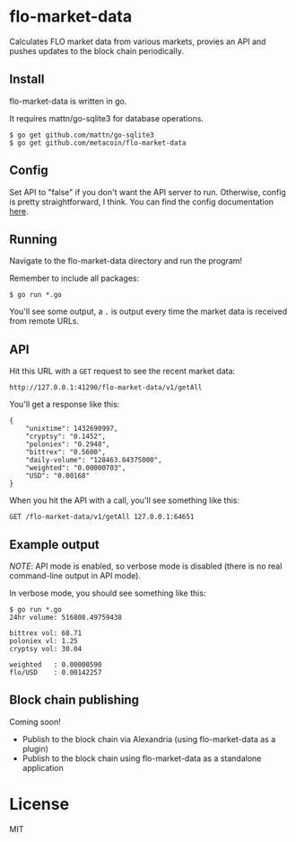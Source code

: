 # flo-market-data

Calculates FLO market data from various markets, provies an API and pushes
updates to the block chain periodically.

## Install

flo-market-data is written in go.

It requires mattn/go-sqlite3 for database operations.

```
$ go get github.com/mattn/go-sqlite3
$ go get github.com/metacoin/flo-market-data
```

## Config

Set API to "false" if you don't want the API server to run. Otherwise, config is pretty straightforward, I think. You can find the config documentation [here][1].

## Running

Navigate to the flo-market-data directory and run the program!

Remember to include all packages:

```
$ go run *.go
```

You'll see some output, a `.` is output every time the market data is received from remote URLs. 

## API

Hit this URL with a `GET` request to see the recent market data:

```
http://127.0.0.1:41290/flo-market-data/v1/getAll
```

You'll get a response like this:

```
{
    "unixtime": 1432690997,
    "cryptsy": "0.1452",
    "poloniex": "0.2948",
    "bittrex": "0.5600",
    "daily-volume": "128463.84375000",
    "weighted": "0.00000703",
    "USD": "0.00168"
}
```

When you hit the API with a call, you'll see something like this:

```
GET /flo-market-data/v1/getAll 127.0.0.1:64651
```

## Example output

*NOTE*: API mode is enabled, so verbose mode is disabled (there is no real command-line output in API mode).

In verbose mode, you should see something like this:

```
$ go run *.go
24hr volume: 516808.49759438

bittrex vol: 68.71 
poloniex vl: 1.25 
cryptsy vol: 30.04 

weighted   : 0.00000590
flo/USD    : 0.00142257
```

## Block chain publishing

Coming soon!

* Publish to the block chain via Alexandria (using flo-market-data as a plugin)
* Publish to the block chain using flo-market-data as a standalone application

# License

MIT

[1]:./docs/CONFIG.md
